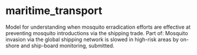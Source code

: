 # maritime_transport

Model for understanding when mosquito erradication efforts are effective at preventing mosquito introductions via the shipping trade. Part of: Mosquito invasion via the global shipping network is slowed in high-risk areas by on-shore and ship-board monitoring, submitted.
